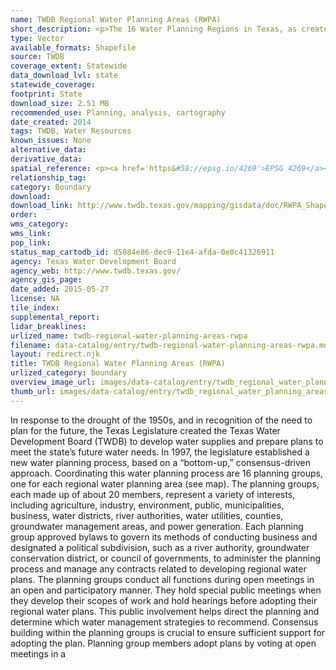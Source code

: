```yaml
---
name: TWDB Regional Water Planning Areas (RWPA)
short_description: <p>The 16 Water Planning Regions in Texas, as created by TWDB.</p>
type: Vector
available_formats: Shapefile
source: TWDB
coverage_extent: Statewide
data_download_lvl: state
statewide_coverage: 
footprint: State
download_size: 2.51 MB
recommended_use: Planning, analysis, cartography
date_created: 2014
tags: TWDB, Water Resources
known_issues: None
alternative_data: 
derivative_data: 
spatial_reference: <p><a href='https&#58;//epsg.io/4269'>EPSG 4269</a></p>
relationship_tag: 
category: Boundary
download: 
download_link: http://www.twdb.texas.gov/mapping/gisdata/doc/RWPA_Shapefile.zip
order: 
wms_category: 
wms_link: 
pop_link: 
status_map_cartodb_id: d5084e86-dec9-11e4-afda-0e0c41326911
agency: Texas Water Development Board
agency_web: http://www.twdb.texas.gov/
agency_gis_page: 
date_added: 2015-05-27
license: NA
tile_index: 
supplemental_report: 
lidar_breaklines: 
urlized_name: twdb-regional-water-planning-areas-rwpa
filename: data-catalog/entry/twdb-regional-water-planning-areas-rwpa.md
layout: redirect.njk
title: TWDB Regional Water Planning Areas (RWPA)
urlized_category: boundary
overview_image_url: images/data-catalog/entry/twdb_regional_water_planning_areas_rwpa_overview.jpg
thumb_url: images/data-catalog/entry/twdb_regional_water_planning_areas_rwpa_th.jpg
---
```


In response to the drought of the 1950s, and in recognition of the need to plan for the future, the Texas Legislature created the Texas Water Development Board (TWDB) to develop water supplies and prepare plans to meet the state’s future water needs. In 1997, the legislature established a new water planning process, based on a “bottom-up,” consensus-driven approach. Coordinating this water planning process are 16 planning groups, one for each regional water planning area (see map). The planning groups, each made up of about 20 members, represent a variety of interests, including agriculture, industry, environment, public, municipalities, business, water districts, river authorities, water utilities, counties, groundwater management areas, and power generation. Each planning group approved bylaws to govern its methods of conducting business and designated a political subdivision, such as a river authority, groundwater conservation district, or council of governments, to administer the planning process and manage any contracts related to developing regional water plans. The planning groups conduct all functions during open meetings in an open and participatory manner. They hold special public meetings when they develop their scopes of work and hold hearings before adopting their regional water plans. This public involvement helps direct the planning and determine which water management strategies to recommend. Consensus building within the planning groups is crucial to ensure sufficient support for adopting the plan. Planning group members adopt plans by voting at open meetings in a



